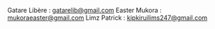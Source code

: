 
Gatare Libère : gatarelib@gmail.com
Easter Mukora : mukoraeaster@gmail.com
Limz Patrick : kipkiruilims247@gmail.com
